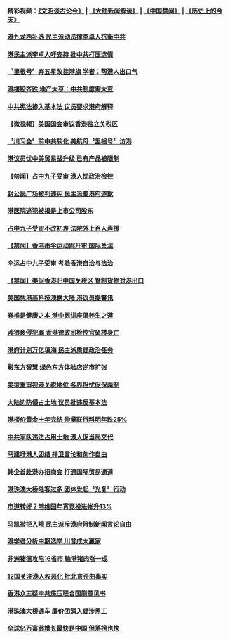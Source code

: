#### 精彩视频：[《文昭谈古论今》](https://github.com/gfw-breaker/wenzhao/blob/master/README.md?t=11251832) | [《大陆新闻解读》](https://github.com/gfw-breaker/ntdtv-comedy/blob/master/README.md?t=11251832) | [《中国禁闻》](https://github.com/gfw-breaker/ntdtv-news/blob/master/README.md?t=11251832) | [《历史上的今天》](https://github.com/gfw-breaker/today-in-history/blob/master/README.md?t=11251832) 

#### [港九龙西补选 民主派动员撑李卓人抗衡中共](../pages/news205/a1400746.md?t=11251832) 

#### [港民主派李卓人吁支持 批中共打压选情](../pages/news205/a1400566.md?t=11251832) 

#### [〝里根号〞弃五星改挂港旗 学者：帮港人出口气](../pages/news205/a1400563.md?t=11251832) 

#### [港楼股齐跌 地产大亨：中共制度需大变](../pages/news205/a1400522.md?t=11251832) 

#### [中共宪法掺入基本法 议员要求港府解释](../pages/news205/a1400428.md?t=11251832) 

#### [【微视频】美国国会审议香港独立关税区](../pages/news205/a1400276.md?t=11251832) 

#### [〝川习会〞前中共软化 美航母〝里根号〞访港](../pages/news205/a1400272.md?t=11251832) 

#### [港议员忧中美贸易战升级 已有产品被限制](../pages/news205/a1400277.md?t=11251832) 

#### [【禁闻】占中九子受审 港人忧政治检控](../pages/news205/a1400130.md?t=11251832) 

#### [封公民广场被判违宪 民主派要港府道歉](../pages/news205/a1400129.md?t=11251832) 

#### [港医院逃犯被揭是上市公司股东](../pages/news205/a1400103.md?t=11251832) 

#### [占中九子受审不改初衷 法院外上百人声援](../pages/news205/a1399956.md?t=11251832) 

#### [【禁闻】香港雨伞运动案开审 国际关注](../pages/news205/a1399991.md?t=11251832) 

#### [伞运占中九子受审 考验香港自治与法治](../pages/news205/a1399973.md?t=11251832) 

#### [【禁闻】美促香港归中国关税区 管制货物对港出口](../pages/news205/a1399861.md?t=11251832) 

#### [美国忧港高科技洩露大陆 港议员提警讯](../pages/news205/a1399858.md?t=11251832) 

#### [脊椎是健康之本 港中医讲座倡养生之道](../pages/news205/a1399855.md?t=11251832) 

#### [涉猥亵侵犯罪 香港律政司检控官坠楼身亡](../pages/news205/a1399724.md?t=11251832) 

#### [港府计划万亿填海 民主派质疑政治任务](../pages/news205/a1399639.md?t=11251832) 

#### [融东方智慧 绿色东方体验店逆市扩张](../pages/news205/a1399611.md?t=11251832) 

#### [美拟重审视港关税地位 各界担忧促保两制](../pages/news205/a1399503.md?t=11251832) 

#### [大陆边防侵占土地 议员批违反基本法](../pages/news205/a1399365.md?t=11251832) 

#### [港楼价黄金十年完结 仲量联行料明年跌25%](../pages/news205/a1399337.md?t=11251832) 

#### [中共军队违法占用土地 港人促当局交代](../pages/news205/a1399200.md?t=11251832) 

#### [马建吁港人团结 捍卫言论和创作自由](../pages/news205/a1399160.md?t=11251832) 

#### [韩企首赴港办招商会 打通国际贸易通道](../pages/news205/a1399063.md?t=11251832) 

#### [港珠澳大桥陆客过多 团体发起〝光复〞行动](../pages/news205/a1398947.md?t=11251832) 

#### [市道转好？港维园年宵竞投进帐升13%](../pages/news205/a1398859.md?t=11251832) 

#### [马凯被拒入境 民主派斥港府箝制新闻言论自由](../pages/news205/a1398738.md?t=11251832) 

#### [港学者分析中期选举 川普成大赢家](../pages/news205/a1398594.md?t=11251832) 

#### [非洲猪瘟攻陷16省市 输港猪肉涨一成](../pages/news205/a1398584.md?t=11251832) 

#### [12国关注港人权恶化 批北京歪曲事实](../pages/news205/a1398457.md?t=11251832) 

#### [香港众志疑中共施压联合国删意见书](../pages/news205/a1398312.md?t=11251832) 

#### [港珠澳大桥通车 廉价团涌入疑涉黑工](../pages/news205/a1398166.md?t=11251832) 

#### [全球亿万富翁增长最快是中国 但落榜也快](../pages/news205/a1398045.md?t=11251832) 


